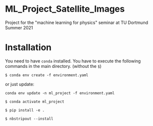 # ML_Project_Satellite_Images
Project for the "machine learning for physics" seminar at TU Dortmund Summer 2021


# Installation

You need to have `conda` installed.
You have to execute the following commands in the main directory. (without the `$`)

```
$ conda env create -f environment.yaml
```

or just update:
```
conda env update -n ml_project -f environment.yaml
```

```
$ conda activate ml_project
```

```
$ pip install -e .
```

```
$ nbstripout --install
```
